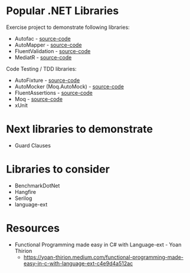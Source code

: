 # Popular .NET Libraries

Exercise project to demonstrate following libraries:

* Autofac - [source-code](./PopularNetLibraries/Autofac)
* AutoMapper - [source-code](./PopularNetLibraries/Automapper)
* FluentValidation - [source-code](./PopularNetLibraries/FluentValidators)
* MediatR - [source-code](./PopularNetLibraries/MediatR)

Code Testing / TDD libraries:

* AutoFixture - [source-code](./PopularNetLibraries/AutoFixture)
* AutoMocker (Moq.AutoMock) - [source-code](./PopularNetLibraries/AutoMocker)
* FluentAssertions - [source-code](./PopularNetLibraries/FluentAssertions)
* Moq  - [source-code](./PopularNetLibraries/Moq)
* xUnit

# Next libraries to demonstrate

* Guard Clauses

# Libraries to consider

* BenchmarkDotNet 
* Hangfire 
* Serilog 
* language-ext

# Resources

 * Functional Programming made easy in C# with Language-ext - Yoan Thirion
   * https://yoan-thirion.medium.com/functional-programming-made-easy-in-c-with-language-ext-c4e9d4a512ac

